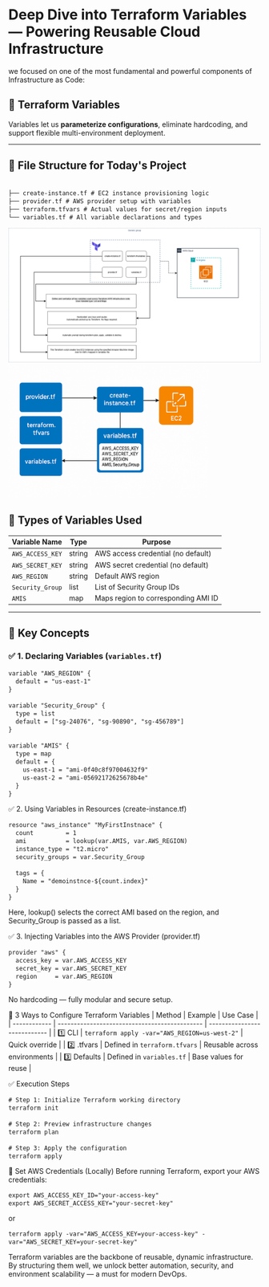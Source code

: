 #  Deep Dive into Terraform Variables — Powering Reusable Cloud Infrastructure 
we focused on one of the most fundamental and powerful components of Infrastructure as Code:

## 🎯 Terraform Variables

Variables let us **parameterize configurations**, eliminate hardcoding, and support flexible multi-environment deployment.

---

## 📁 File Structure for Today's Project
```

├── create-instance.tf # EC2 instance provisioning logic
├── provider.tf # AWS provider setup with variables
├── terraform.tfvars # Actual values for secret/region inputs
└── variables.tf # All variable declarations and types
```

![AWS EC2 Setup](./day2.drawio.png)
<img src="./img2.png" alt="How it works" width="400"/>


## 🧠 Types of Variables Used

| Variable Name       | Type   | Purpose                                |
|---------------------|--------|----------------------------------------|
| `AWS_ACCESS_KEY`    | string | AWS access credential (no default)     |
| `AWS_SECRET_KEY`    | string | AWS secret credential (no default)     |
| `AWS_REGION`        | string | Default AWS region                     |
| `Security_Group`    | list   | List of Security Group IDs             |
| `AMIS`              | map    | Maps region to corresponding AMI ID    |

---

## 📘 Key Concepts

### ✅ 1. **Declaring Variables** (`variables.tf`)

```hcl
variable "AWS_REGION" {
  default = "us-east-1"
}

variable "Security_Group" {
  type = list
  default = ["sg-24076", "sg-90890", "sg-456789"]
}

variable "AMIS" {
  type = map
  default = {
    us-east-1 = "ami-0f40c8f97004632f9"
    us-east-2 = "ami-05692172625678b4e"
  }
}
```
✅ 2. Using Variables in Resources (create-instance.tf)
```
resource "aws_instance" "MyFirstInstnace" {
  count         = 1
  ami           = lookup(var.AMIS, var.AWS_REGION)
  instance_type = "t2.micro"
  security_groups = var.Security_Group

  tags = {
    Name = "demoinstnce-${count.index}"
  }
}
```
Here, lookup() selects the correct AMI based on the region, and Security_Group is passed as a list.

✅ 3. Injecting Variables into the AWS Provider (provider.tf)
```
provider "aws" {
  access_key = var.AWS_ACCESS_KEY
  secret_key = var.AWS_SECRET_KEY
  region     = var.AWS_REGION
}
```
No hardcoding — fully modular and secure setup.

🔁 3 Ways to Configure Terraform Variables
| Method       | Example                                       | Use Case                     |
| ------------ | --------------------------------------------- | ---------------------------- |
| 1️⃣ CLI      | `terraform apply -var="AWS_REGION=us-west-2"` | Quick override               |
| 2️⃣ .tfvars  | Defined in `terraform.tfvars`                 | Reusable across environments |
| 3️⃣ Defaults | Defined in `variables.tf`                     | Base values for reuse        |


✅ Execution Steps
```
# Step 1: Initialize Terraform working directory
terraform init

# Step 2: Preview infrastructure changes
terraform plan

# Step 3: Apply the configuration
terraform apply
```

🔐 Set AWS Credentials (Locally)
Before running Terraform, export your AWS credentials:
```
export AWS_ACCESS_KEY_ID="your-access-key"
export AWS_SECRET_ACCESS_KEY="your-secret-key"
```
or
```
terraform apply -var="AWS_ACCESS_KEY=your-access-key" -var="AWS_SECRET_KEY=your-secret-key"
```


Terraform variables are the backbone of reusable, dynamic infrastructure.
By structuring them well, we unlock better automation, security, and environment scalability — a must for modern DevOps.
